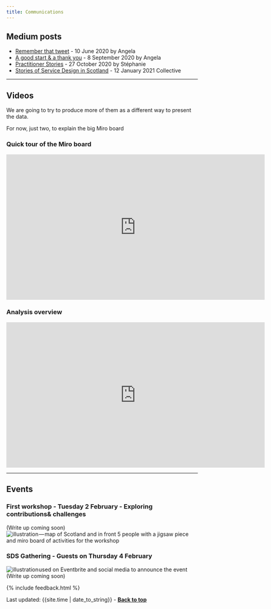 ```yaml
---
title: Communications
---
```



## Medium posts

- [Remember that tweet](https://medium.com/@angelaforviz/remember-that-tweet-8b36dbae82bc) - 10 June 2020 by Angela
- [A good start & a thank you](https://medium.com/@angelaforviz/a-good-start-a-thank-you-dd05376add38) - 8 September 2020 by Angela
- [Practitioner Stories](https://stphaniekrus.medium.com/practitioner-stories-ffa3120ffd7f) - 27 October 2020 by Stéphanie
- [Stories of Service Design in Scotland](https://practitionerstories.medium.com/stories-of-service-design-in-scotland-8f267710a2ba) - 12 January 2021 Collective


<hr class="big">

## Videos

We are going to try to produce more of them as a different way to present the data.

For now, just two, to explain the big Miro board

### Quick tour of the Miro board

<iframe width="680" height="382" src="https://www.youtube.com/embed/BSbWifUtu0Y" frameborder="0" allow="accelerometer; autoplay; clipboard-write; encrypted-media; gyroscope; picture-in-picture" allowfullscreen></iframe>

### Analysis overview

<iframe width="680" height="382" src="https://www.youtube.com/embed/bKgBVvcenuY" frameborder="0" allow="accelerometer; autoplay; clipboard-write; encrypted-media; gyroscope; picture-in-picture" allowfullscreen></iframe>

<hr class="big">

## Events

### First workshop - Tuesday 2 February - Exploring contributions& challenges
(Write up coming soon)
![illustration — map of Scotland and in front 5 people with a jigsaw piece and miro board of activities for the workshop](/practitioner-stories/images/workshop/workshop1-banner.jpg)

### SDS Gathering - Guests on Thursday 4 February

![illustration used on Eventbrite and social media to announce the event](/practitioner-stories/images/sdsGathering.jpeg)
(Write up coming soon)


{% include feedback.html %}
<div>Last updated: {{site.time | date_to_string}} - <a href="#"><strong>Back to top</strong></a></div>
